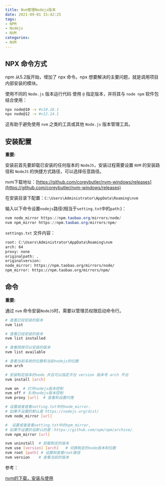 ```yaml
---
title: Nvm管理Nodejs版本
date: 2021-09-01 15:42:25
tags:
- NPM
- Nodejs
- NVM
categories:
- NVM
---
```


## NPX 命令方式

npm 从5.2版开始，增加了 npx 命令。npx 想要解决的主要问题，就是调用项目内部安装的模块。

使用不同的 `Node.js` 版本运行代码
使用 `@` 指定版本，并将其与 `node npm` 软件包 结合使用：

```sh
npx node@10 -v #v10.18.1
npx node@12 -v #v12.14.1
```

这有助于避免使用 `nvm` 之类的工具或其他 `Node.js` 版本管理工具。

## 安装配置

**重要:**

安装前首先要卸载已安装的任何版本的 `NodeJS`，安装过程需要设置 `NVM` 的安装路径和 `NodeJS` 的快捷方式路径，可以选择任意路径。

nvm下载地址：[https://github.com/coreybutler/nvm-windows/releases](https://github.com/coreybutler/nvm-windows/releases)

在安装目录下配置：`C:\Users\Administrator\AppData\Roaming\nvm`

输入以下命令设置`nodejs`路径(相当于`setting.txt`中的`path`:)：

```ps1
nvm node_mirror https://npm.taobao.org/mirrors/node/
nvm npm_mirror https://npm.taobao.org/mirrors/npm/
```

`settings.txt` 文件内容：

```txt
root: C:\Users\Administrator\AppData\Roaming\nvm
arch: 64
proxy: none
originalpath: .
originalversion: 
node_mirror: https://npm.taobao.org/mirrors/node/
npm_mirror: https://npm.taobao.org/mirrors/npm/
```

## 命令

**重要:**

通过 `nvm` 命令安装`NodeJS`时，需要以管理员权限启动命令行。

```sh
# 查看已经安装的版本
nvm list

# 查看已经安装的版本
nvm list installed

# 查看网络可以安装的版本
nvm list available

# 查看当前系统的位数和当前nodejs的位数
nvm arch 

# 安装制定版本的node 并且可以指定平台 version 版本号 arch 平台
nvm install [arch]

nvm on  # 打开nodejs版本控制
nvm off # 关闭nodejs版本控制
nvm proxy [url]  # 查看和设置代理

# 设置或者查看setting.txt中的node_mirror，
# 如果不设置的默认是 https://nodejs.org/dist/
nvm node_mirror [url]

#  设置或者查看setting.txt中的npm_mirror,
# 如果不设置的话默认的是：https://github.com/npm/npm/archive/.
nvm npm_mirror [url]

nvm uninstall  # 卸载制定的版本
nvm use [version] [arch]   # 切换制定的node版本和位数
nvm root [path] # 设置和查看root路径
nvm version    # 查看当前的版本
```

参考：

[nvm的下载，安装与使用](https://blog.csdn.net/qq_44401643/article/details/90400626)